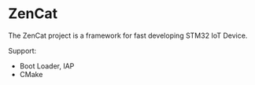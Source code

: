 # ZenCat

The ZenCat project is a framework for fast developing STM32 IoT Device.

Support:

- Boot Loader, IAP
- CMake